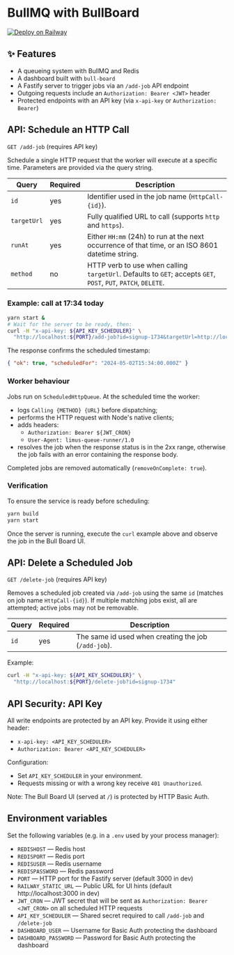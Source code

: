 # BullMQ with BullBoard

[![Deploy on Railway](https://railway.app/button.svg)](https://railway.app/new/template/odzp-I)

## ✨ Features

- A queueing system with BullMQ and Redis
- A dashboard built with `bull-board`
- A Fastify server to trigger jobs via an `/add-job` API endpoint
- Outgoing requests include an `Authorization: Bearer <JWT>` header
- Protected endpoints with an API key (via `x-api-key` or `Authorization: Bearer`)

## API: Schedule an HTTP Call

`GET /add-job` (requires API key)

Schedule a single HTTP request that the worker will execute at a specific time. Parameters are provided via the query string.

| Query       | Required | Description                                                                                                    |
| ----------- | -------- | -------------------------------------------------------------------------------------------------------------- |
| `id`        | yes      | Identifier used in the job name (`HttpCall-{id}`).                                                             |
| `targetUrl` | yes      | Fully qualified URL to call (supports `http` and `https`).                                                     |
| `runAt`     | yes      | Either `HH:mm` (24h) to run at the next occurrence of that time, or an ISO 8601 datetime string.               |
| `method`    | no       | HTTP verb to use when calling `targetUrl`. Defaults to `GET`; accepts `GET`, `POST`, `PUT`, `PATCH`, `DELETE`. |

### Example: call at 17:34 today

```bash
yarn start &
# Wait for the server to be ready, then:
curl -H "x-api-key: ${API_KEY_SCHEDULER}" \
  "http://localhost:${PORT}/add-job?id=signup-1734&targetUrl=http://localhost:3000/user/audience/send-signup-emails&runAt=17:34&method=POST"
```

The response confirms the scheduled timestamp:

```json
{ "ok": true, "scheduledFor": "2024-05-02T15:34:00.000Z" }
```

### Worker behaviour

Jobs run on `ScheduledHttpQueue`. At the scheduled time the worker:

- logs `Calling {METHOD} {URL}` before dispatching;
- performs the HTTP request with Node's native clients;
- adds headers:
  - `Authorization: Bearer ${JWT_CRON}`
  - `User-Agent: limus-queue-runner/1.0`
- resolves the job when the response status is in the 2xx range, otherwise the job fails with an error containing the response body.

Completed jobs are removed automatically (`removeOnComplete: true`).

### Verification

To ensure the service is ready before scheduling:

```bash
yarn build
yarn start
```

Once the server is running, execute the `curl` example above and observe the job in the Bull Board UI.

## API: Delete a Scheduled Job

`GET /delete-job` (requires API key)

Removes a scheduled job created via `/add-job` using the same `id` (matches on job name `HttpCall-{id}`). If multiple matching jobs exist, all are attempted; active jobs may not be removable.

| Query | Required | Description                                          |
| ----- | -------- | ---------------------------------------------------- |
| `id`  | yes      | The same id used when creating the job (`/add-job`). |

Example:

```bash
curl -H "x-api-key: ${API_KEY_SCHEDULER}" \
  "http://localhost:${PORT}/delete-job?id=signup-1734"
```

## API Security: API Key

All write endpoints are protected by an API key. Provide it using either header:

- `x-api-key: <API_KEY_SCHEDULER>`
- `Authorization: Bearer <API_KEY_SCHEDULER>`

Configuration:

- Set `API_KEY_SCHEDULER` in your environment.
- Requests missing or with a wrong key receive `401 Unauthorized`.

Note: The Bull Board UI (served at `/`) is protected by HTTP Basic Auth.

## Environment variables

Set the following variables (e.g. in a `.env` used by your process manager):

- `REDISHOST` — Redis host
- `REDISPORT` — Redis port
- `REDISUSER` — Redis username
- `REDISPASSWORD` — Redis password
- `PORT` — HTTP port for the Fastify server (default 3000 in dev)
- `RAILWAY_STATIC_URL` — Public URL for UI hints (default http://localhost:3000 in dev)
- `JWT_CRON` — JWT secret that will be sent as `Authorization: Bearer <JWT_CRON>` on all scheduled HTTP requests
- `API_KEY_SCHEDULER` — Shared secret required to call `/add-job` and `/delete-job`
- `DASHBOARD_USER` — Username for Basic Auth protecting the dashboard
- `DASHBOARD_PASSWORD` — Password for Basic Auth protecting the dashboard
